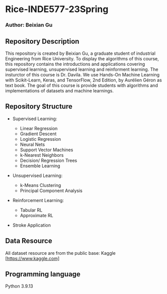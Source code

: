 # Rice-INDE577-23Spring
### Author: Beixian Gu

## Repository Description
This repository is created by Beixian Gu, a graduate student of industrial Engineering from Rice University. To display the algorithms of this course, this repository contains the introductions and applications covering supervised learning, unsupervised learning and reinforment learning.
The insturctor of this course is Dr. Davila. We use Hands-On Machine Learning with Scikit-Learn, Keras, and TensorFlow, 2nd Edition, by Aurélien Géron as text book. The goal of this course is provide students with algorithms and implementations of datasets and machine learnings. 

## Repository Structure
* Supervised Learning:
  * Linear Regression
  * Gradient Descent
  * Logistic Regression
  * Neural Nets
  * Support Vector Machines
  * k-Nearest Neighbors
  * Decision/ Regression Trees
  * Ensemble Learning

* Unsupervised Learning:
  * k-Means Clustering
  * Principal Component Analysis

* Reinforcement Learning:
  * Tabular RL
  * Approximate RL
  
* Stroke Application
## Data Resource
All dataset resource are from the public base: Kaggle [https://www.kaggle.com]


## Programming language
Python 3.9.13
